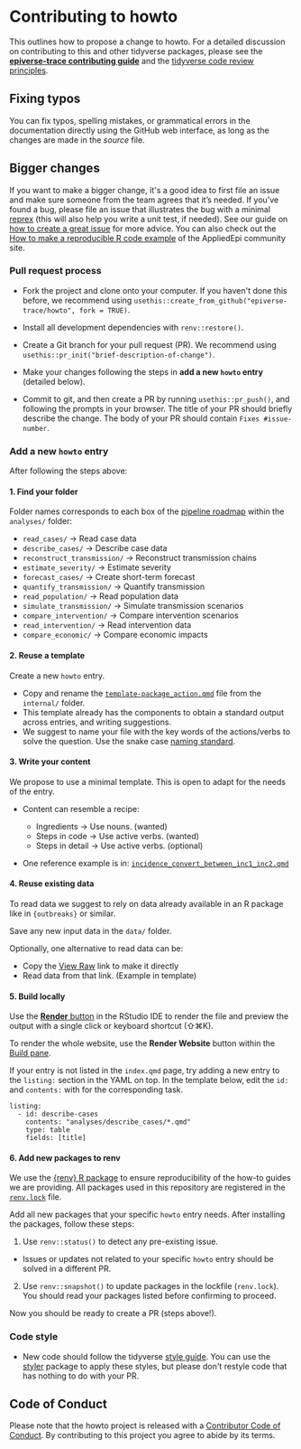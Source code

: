 # Contributing to howto

This outlines how to propose a change to howto.
For a detailed discussion on contributing to this and other tidyverse packages, please see the [**epiverse-trace contributing guide**](https://github.com/epiverse-trace/.github/blob/main/CONTRIBUTING.md) and the [tidyverse code review principles](https://code-review.tidyverse.org/).

## Fixing typos

You can fix typos, spelling mistakes, or grammatical errors in the documentation directly using the GitHub web interface, as long as the changes are made in the _source_ file. 
<!--This generally means you'll need to edit [roxygen2 comments](https://roxygen2.r-lib.org/articles/roxygen2.html) in an `.R`, not a `.Rd` file. 
You can find the `.R` file that generates the `.Rd` by reading the comment in the first line.-->

## Bigger changes

If you want to make a bigger change, it's a good idea to first file an issue and make sure someone from the team agrees that it’s needed. 
If you’ve found a bug, please file an issue that illustrates the bug with a minimal 
[reprex](https://www.tidyverse.org/help/#reprex) (this will also help you write a unit test, if needed).
See our guide on [how to create a great issue](https://code-review.tidyverse.org/issues/) for more advice. 
You can also check out the [How to make a reproducible R code example](https://community.appliedepi.org/t/how-to-make-a-reproducible-r-code-example/167/1) of the AppliedEpi community site.

### Pull request process

*   Fork the project and clone onto your computer. If you haven't done this before, we recommend using `usethis::create_from_github("epiverse-trace/howto", fork = TRUE)`.

*   Install all development dependencies with `renv::restore()`. 

<!--and then make sure the package passes R CMD check by running `devtools::check()`. 
    If R CMD check doesn't pass cleanly, it's a good idea to ask for help before continuing. -->

*   Create a Git branch for your pull request (PR). We recommend using `usethis::pr_init("brief-description-of-change")`.

*   Make your changes following the steps in **add a new `howto` entry** (detailed below).

*   Commit to git, and then create a PR by running `usethis::pr_push()`, and following the prompts in your browser.
    The title of your PR should briefly describe the change.
    The body of your PR should contain `Fixes #issue-number`.

<!--*  For user-facing changes, add a bullet to the top of `NEWS.md` (i.e. just below the first header). Follow the style described in <https://style.tidyverse.org/news.html>.-->

### Add a new `howto` entry

After following the steps above:

#### 1. Find your folder

Folder names corresponds to each box of the [pipeline roadmap](https://epiverse-trace.github.io/) within the `analyses/` folder:

  - `read_cases/` → Read case data
  - `describe_cases/` → Describe case data
  - `reconstruct_transmission/` → Reconstruct transmission chains
  - `estimate_severity/` → Estimate severity
  - `forecast_cases/` → Create short-term forecast
  - `quantify_transmission/` → Quantify transmission
  - `read_population/` → Read population data
  - `simulate_transmission/` → Simulate transmission scenarios
  - `compare_intervention/` → Compare intervention scenarios
  - `read_intervention/` → Read intervention data
  - `compare_economic/` → Compare economic impacts

#### 2. Reuse a template

Create a new `howto` entry. 

- Copy and rename the [`template-package_action.qmd`](https://github.com/epiverse-trace/howto/blob/main/internal/template-package_action.qmd) file from the `internal/` folder.
- This template already has the components to obtain a standard output across entries, and writing suggestions.
- We suggest to name your file with the key words of the actions/verbs to solve the question. Use the snake case [naming standard](https://devguide.ropensci.org/building.html?q=snake#function-and-argument-naming).

#### 3. Write your content

We propose to use a minimal template. This is open to adapt for the needs of the entry.

- Content can resemble a recipe:
  - Ingredients → Use nouns. (wanted)
  - Steps in code → Use active verbs. (wanted)
  - Steps in detail → Use active verbs. (optional)

- One reference example is in: [`incidence_convert_between_inc1_inc2.qmd`](https://github.com/epiverse-trace/howto/blob/5004d91ef22c63e8682878683d947dc75c96b8d4/internal/incidence_convert_between_inc1_inc2.qmd#L14-L21)

#### 4. Reuse existing data

To read data we suggest to rely on data already available in an R package like in `{outbreaks}` or similar. 

Save any new input data in the `data/` folder.

Optionally, one alternative to read data can be:

- Copy the [View Raw](https://docs.github.com/en/enterprise-cloud@latest/repositories/working-with-files/using-files/viewing-a-file) link to make it directly 
- Read data from that link. (Example in template)

#### 5. Build locally 

Use the [**Render** button](https://quarto.org/docs/get-started/hello/rstudio.html#rendering) in the RStudio IDE to render the file and preview the output with a single click or keyboard shortcut (⇧⌘K).

To render the whole website, use the **Render Website** button within the [Build pane](https://docs.posit.co/ide/user/ide/guide/ui/ui-panes.html).

If your entry is not listed in the `index.qmd` page, try adding a new entry to the `listing:` section in the YAML on top. In the template below, edit the `id:` and `contents:` with for the corresponding task.

```
listing: 
  - id: describe-cases
    contents: "analyses/describe_cases/*.qmd"
    type: table
    fields: [title]
```

#### 6. Add new packages to renv

We use the [{renv} R package](https://rstudio.github.io/renv/) to ensure reproducibility of the how-to guides we are providing. All packages used in this repository are registered in the [`renv.lock`](https://github.com/epiverse-trace/howto/blob/main/renv.lock) file.

Add all new packages that your specific `howto` entry needs. After installing the packages, follow these steps:

1. Use `renv::status()` to detect any pre-existing issue.
  - Issues or updates not related to your specific `howto` entry should be solved in a different PR.

2. Use `renv::snapshot()` to update packages in the lockfile (`renv.lock`). You should read your packages listed before confirming to proceed.

Now you should be ready to create a PR (steps above!).

### Code style

*   New code should follow the tidyverse [style guide](https://style.tidyverse.org). 
    You can use the [styler](https://CRAN.R-project.org/package=styler) package to apply these styles, but please don't restyle code that has nothing to do with your PR.  

<!--*  We use [roxygen2](https://cran.r-project.org/package=roxygen2), with [Markdown syntax](https://cran.r-project.org/web/packages/roxygen2/vignettes/rd-formatting.html), for documentation.  

*  We use [testthat](https://cran.r-project.org/package=testthat) for unit tests. 
   Contributions with test cases included are easier to accept.  -->

## Code of Conduct

Please note that the howto project is released with a
[Contributor Code of Conduct](CODE_OF_CONDUCT.md). By contributing to this
project you agree to abide by its terms.
